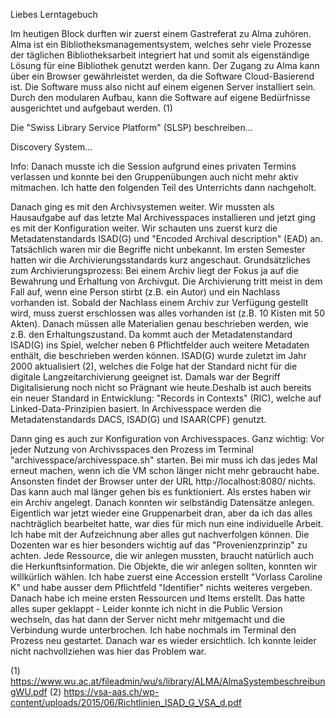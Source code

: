 Liebes Lerntagebuch

Im heutigen Block durften wir zuerst einem Gastreferat zu Alma zuhören. Alma ist ein Bibliotheksmanagementsystem, welches sehr viele Prozesse der täglichen Bibliotheksarbeit integriert hat und somit als eigenständige Lösung für eine Bibliothek genutzt werden kann. Der Zugang zu Alma kann über ein Browser gewährleistet werden, da die Software Cloud-Basierend ist. Die Software muss also nicht auf einem eigenen Server installiert sein. Durch den modularen Aufbau, kann die Software auf eigene Bedürfnisse ausgerichtet und aufgebaut werden. (1)

Die "Swiss Library Service Platform" (SLSP) beschreiben...

Discovery System...




Info: Danach musste ich die Session aufgrund eines privaten Termins verlassen und konnte bei den Gruppenübungen auch nicht mehr aktiv mitmachen. Ich hatte den folgenden Teil des Unterrichts dann nachgeholt.

Danach ging es mit den Archivsystemen weiter. Wir mussten als Hausaufgabe auf das letzte Mal Archivesspaces installieren und jetzt ging es mit der Konfiguration weiter.
Wir schauten uns zuerst kurz die Metadatenstandards ISAD(G) und "Encoded Archival description" (EAD) an.
Tatsächlich waren mir die Begriffe nicht unbekannt. Im ersten Semester hatten wir die Archivierungsstandards kurz angeschaut.
Grundsätzliches zum Archivierungsprozess: Bei einem Archiv liegt der Fokus ja auf die Bewahrung und Erhaltung von Archivgut. Die Archivierung tritt meist in dem Fall auf, wenn eine Person stirbt (z.B. ein Autor) und ein Nachlass vorhanden ist. Sobald der Nachlass einem Archiv zur Verfügung gestellt wird, muss zuerst erschlossen was alles vorhanden ist (z.B. 10 Kisten mit 50 Akten). Danach müssen alle Materialien genau beschrieben werden, wie z.B. den Erhaltungszustand. Da kommt auch der Metadatenstandard ISAD(G) ins Spiel, welcher neben 6 Pflichtfelder auch weitere Metadaten enthält, die beschrieben werden können. ISAD(G) wurde zuletzt im Jahr 2000 aktualisiert (2), welches die Folge hat der Standard nicht für die digitale Langzeitarchivierung geeignet ist. Damals war der Begriff Digitalisierung noch nicht so Prägnant wie heute.Deshalb ist auch bereits ein neuer Standard in Entwicklung: "Records in Contexts" (RIC), welche auf Linked-Data-Prinzipien basiert. In Archivesspace werden die Metadatenstandards DACS, ISAD(G) und ISAAR(CPF) genutzt.

Dann ging es auch zur Konfiguration von Archivesspaces. Ganz wichtig: Vor jeder Nutzung von Archivsspaces den Prozess im Terminal "archivesspace/archivesspace.sh" starten. Bei mir muss ich das jedes Mal erneut machen, wenn ich die VM schon länger nicht mehr gebraucht habe. Ansonsten findet der Browser unter der URL http://localhost:8080/ nichts. Das kann auch mal länger gehen bis es funktioniert.
Als erstes haben wir ein Archiv angelegt. Danach konnten wir selbständig Datensätze anlegen. Eigentlich war jetzt wieder eine Gruppenarbeit dran, aber da ich das alles nachträglich bearbeitet hatte, war dies für mich nun eine individuelle Arbeit. Ich habe mit der Aufzeichnung aber alles gut nachverfolgen können. Die Dozenten war es hier besonders wichtig auf das "Provenienzprinzip" zu achten. Jede Ressource, die wir anlegen mussten, braucht natürlich auch die Herkunftsinformation.
Die Objekte, die wir anlegen sollten, konnten wir willkürlich wählen.
Ich habe zuerst eine Accession erstellt "Vorlass Caroline K" und habe ausser dem Pflichtfeld "Identifier" nichts weiteres vergeben. Danach habe ich meine ersten Ressourcen und Items erstellt. Das hatte alles super geklappt - Leider konnte ich nicht in die Public Version wechseln, das hat dann der Server nicht mehr mitgemacht und die Verbindung wurde unterbrochen. Ich habe nochmals im Terminal den Prozess neu gestartet. Danach war es wieder ersichtlich. Ich konnte leider nicht nachvollziehen was hier das Problem war.





(1) https://www.wu.ac.at/fileadmin/wu/s/library/ALMA/AlmaSystembeschreibungWU.pdf
(2) https://vsa-aas.ch/wp-content/uploads/2015/06/Richtlinien_ISAD_G_VSA_d.pdf
